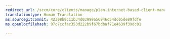 ```yaml
---
redirect_url: /sccm/core/clients/manage/plan-internet-based-client-management
translationtype: Human Translation
ms.sourcegitcommit: 42308b9c11b34d03999a56946d54dc05de89fdfe
ms.openlocfilehash: 97c7ccfac353d222b9f67bdbaf71e4639f39dc01

---
```




<!--HONumber=Nov16_HO3-->


